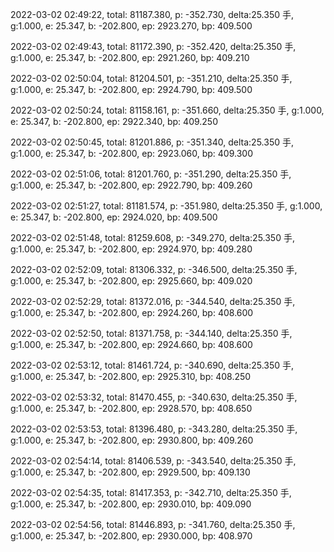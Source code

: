 2022-03-02 02:49:22, total: 81187.380, p: -352.730, delta:25.350 手, g:1.000, e: 25.347, b: -202.800, ep: 2923.270, bp: 409.500

2022-03-02 02:49:43, total: 81172.390, p: -352.420, delta:25.350 手, g:1.000, e: 25.347, b: -202.800, ep: 2921.260, bp: 409.210

2022-03-02 02:50:04, total: 81204.501, p: -351.210, delta:25.350 手, g:1.000, e: 25.347, b: -202.800, ep: 2924.790, bp: 409.500

2022-03-02 02:50:24, total: 81158.161, p: -351.660, delta:25.350 手, g:1.000, e: 25.347, b: -202.800, ep: 2922.340, bp: 409.250

2022-03-02 02:50:45, total: 81201.886, p: -351.340, delta:25.350 手, g:1.000, e: 25.347, b: -202.800, ep: 2923.060, bp: 409.300

2022-03-02 02:51:06, total: 81201.760, p: -351.290, delta:25.350 手, g:1.000, e: 25.347, b: -202.800, ep: 2922.790, bp: 409.260

2022-03-02 02:51:27, total: 81181.574, p: -351.980, delta:25.350 手, g:1.000, e: 25.347, b: -202.800, ep: 2924.020, bp: 409.500

2022-03-02 02:51:48, total: 81259.608, p: -349.270, delta:25.350 手, g:1.000, e: 25.347, b: -202.800, ep: 2924.970, bp: 409.280

2022-03-02 02:52:09, total: 81306.332, p: -346.500, delta:25.350 手, g:1.000, e: 25.347, b: -202.800, ep: 2925.660, bp: 409.020

2022-03-02 02:52:29, total: 81372.016, p: -344.540, delta:25.350 手, g:1.000, e: 25.347, b: -202.800, ep: 2924.260, bp: 408.600

2022-03-02 02:52:50, total: 81371.758, p: -344.140, delta:25.350 手, g:1.000, e: 25.347, b: -202.800, ep: 2924.660, bp: 408.600

2022-03-02 02:53:12, total: 81461.724, p: -340.690, delta:25.350 手, g:1.000, e: 25.347, b: -202.800, ep: 2925.310, bp: 408.250

2022-03-02 02:53:32, total: 81470.455, p: -340.630, delta:25.350 手, g:1.000, e: 25.347, b: -202.800, ep: 2928.570, bp: 408.650

2022-03-02 02:53:53, total: 81396.480, p: -343.280, delta:25.350 手, g:1.000, e: 25.347, b: -202.800, ep: 2930.800, bp: 409.260

2022-03-02 02:54:14, total: 81406.539, p: -343.540, delta:25.350 手, g:1.000, e: 25.347, b: -202.800, ep: 2929.500, bp: 409.130

2022-03-02 02:54:35, total: 81417.353, p: -342.710, delta:25.350 手, g:1.000, e: 25.347, b: -202.800, ep: 2930.010, bp: 409.090

2022-03-02 02:54:56, total: 81446.893, p: -341.760, delta:25.350 手, g:1.000, e: 25.347, b: -202.800, ep: 2930.000, bp: 408.970